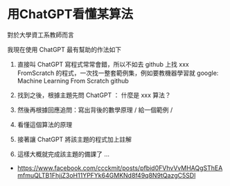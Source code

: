# 用ChatGPT看懂某算法

對於大學資工系教師而言

我現在使用 ChatGPT 最有幫助的作法如下

1. 直接叫 ChatGPT 寫程式常常會錯，所以不如去 github 上找 xxx FromScratch 的程式，一次找一整套範例集，例如要教機器學習就 google: Machine Learning From Scratch github

2. 找到之後，根據主題先問 ChatGPT ： 什麼是 xxx 算法？

3. 然後再根據回應追問：寫出背後的數學原理 / 給一個範例 / 

4. 看懂這個算法的原理

5. 接著讓 ChatGPT 將該主題的程式加上註解

6. 這樣大概就完成該主題的備課了 ...

* https://www.facebook.com/ccckmit/posts/pfbid0FVhvVvMHAQgSThEAmfmuQLTB1FhjjZ3oH11YPFYk64GMKNd8f49q8N9tQazgC5SDl

